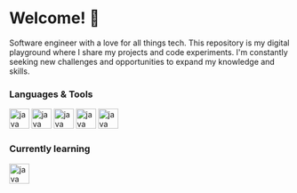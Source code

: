 # Welcome! 👋
Software engineer with a love for all things tech. This repository is my digital playground where I share my projects and code experiments. I'm constantly seeking new challenges and opportunities to expand my knowledge and skills.
### Languages & Tools
  <img src="https://cdn.jsdelivr.net/gh/devicons/devicon/icons/java/java-original.svg" height="36" width="36" alt="java" style="max-width: 100%;" /> <img src="https://cdn.jsdelivr.net/gh/devicons/devicon/icons/html5/html5-original.svg" height="36" width="36" alt="java" style="max-width: 100%;" /> <img src="https://cdn.jsdelivr.net/gh/devicons/devicon/icons/css3/css3-original.svg" height="36" width="36" alt="java" style="max-width: 100%;" /> <img src="https://cdn.jsdelivr.net/gh/devicons/devicon/icons/python/python-original.svg" height="36" width="36" alt="java" style="max-width: 100%;" /> <img src="https://cdn.jsdelivr.net/gh/devicons/devicon/icons/spring/spring-original.svg" height="36" width="36" alt="java" style="max-width: 100%;" />

### Currently learning
 <img src="https://cdn.jsdelivr.net/gh/devicons/devicon/icons/javascript/javascript-original.svg" height="36" width="36" alt="java" style="max-width: 100%;" />

<!--
**kyang1245/kyang1245** is a ✨ _special_ ✨ repository because its `README.md` (this file) appears on your GitHub profile.

Here are some ideas to get you started:

- 🔭 I’m currently working on ...
- 🌱 I’m currently learning ...
- 👯 I’m looking to collaborate on ...
- 🤔 I’m looking for help with ...
- 💬 Ask me about ...
- 📫 How to reach me: ...
- 😄 Pronouns: ...
- ⚡ Fun fact: ...
-->


